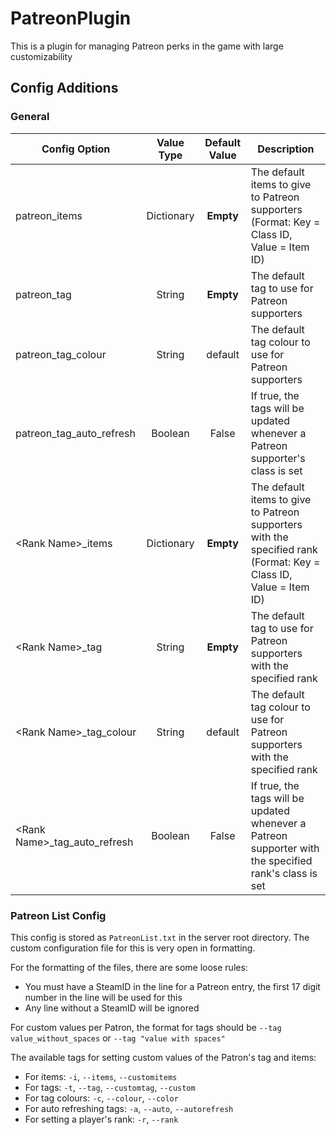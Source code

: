 # PatreonPlugin
This is a plugin for managing Patreon perks in the game with large customizability

## Config Additions
### General
Config Option | Value Type | Default Value | Description
--- | :---: | :---: | ---
patreon_items | Dictionary | **Empty** | The default items to give to Patreon supporters (Format: Key = Class ID, Value = Item ID)
patreon_tag | String | **Empty** | The default tag to use for Patreon supporters
patreon_tag_colour | String | default | The default tag colour to use for Patreon supporters
patreon_tag_auto_refresh | Boolean | False | If true, the tags will be updated whenever a Patreon supporter's class is set
\<Rank Name\>_items | Dictionary | **Empty** | The default items to give to Patreon supporters with the specified rank (Format: Key = Class ID, Value = Item ID)
\<Rank Name\>_tag | String | **Empty** | The default tag to use for Patreon supporters with the specified rank
\<Rank Name\>_tag_colour | String | default | The default tag colour to use for Patreon supporters with the specified rank
\<Rank Name\>_tag_auto_refresh | Boolean | False | If true, the tags will be updated whenever a Patreon supporter with the specified rank's class is set

### Patreon List Config
This config is stored as `PatreonList.txt` in the server root directory.
The custom configuration file for this is very open in formatting.

For the formatting of the files, there are some loose rules:
- You must have a SteamID in the line for a Patreon entry, the first 17 digit number in the line will be used for this
- Any line without a SteamID will be ignored

For custom values per Patron, the format for tags should be `--tag value_without_spaces` or `--tag "value with spaces"`

The available tags for setting custom values of the Patron's tag and items:
- For items: `-i`, `--items`, `--customitems`
- For tags: `-t`, `--tag`, `--customtag`, `--custom`
- For tag colours: `-c`, `--colour`, `--color`
- For auto refreshing tags: `-a`, `--auto`, `--autorefresh`
- For setting a player's rank: `-r`, `--rank`